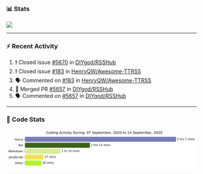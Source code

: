 ### :bar_chart: Stats

<a href="#">
  <img align="center" src="https://github-readme-stats.vercel.app/api?username=henryqw&count_private=true&show_icons=true" />
</a>
<!-- <a href="#">
  <img align="center" src="https://github-readme-stats-git-master.henryqw.vercel.app/api/top-langs/?username=HenryQW&layout=compact" />
</a> -->

---

### :zap: Recent Activity

<!--START_SECTION:activity-->

1. ❗️ Closed issue [#5670](https://github.com//DIYgod/RSSHub/issues/5670) in [DIYgod/RSSHub](https://github.com//DIYgod/RSSHub)
2. ❗️ Closed issue [#183](https://github.com//HenryQW/Awesome-TTRSS/issues/183) in [HenryQW/Awesome-TTRSS](https://github.com//HenryQW/Awesome-TTRSS)
3. 🗣 Commented on [#183](https://github.com//HenryQW/Awesome-TTRSS/issues/183) in [HenryQW/Awesome-TTRSS](https://github.com//HenryQW/Awesome-TTRSS)
4. 🎉 Merged PR [#5657](https://github.com//DIYgod/RSSHub/pull/5657) in [DIYgod/RSSHub](https://github.com//DIYgod/RSSHub)
5. 🗣 Commented on [#5657](https://github.com//DIYgod/RSSHub/issues/5657) in [DIYgod/RSSHub](https://github.com//DIYgod/RSSHub)
<!--END_SECTION:activity-->

---

### :calendar: Code Stats

![WakaTime](https://github.com/HenryQW/HenryQW/blob/master/images/stat.svg)
